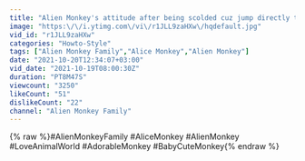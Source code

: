 ```yaml
---
title: "Alien Monkey's attitude after being scolded cuz jump directly to mom's stomack"
image: "https:\/\/i.ytimg.com\/vi\/r1JLL9zaHXw\/hqdefault.jpg"
vid_id: "r1JLL9zaHXw"
categories: "Howto-Style"
tags: ["Alien Monkey Family","Alice Monkey","Alien Monkey"]
date: "2021-10-20T12:34:07+03:00"
vid_date: "2021-10-19T08:00:30Z"
duration: "PT8M47S"
viewcount: "3250"
likeCount: "51"
dislikeCount: "22"
channel: "Alien Monkey Family"
---
```

{% raw %}#AlienMonkeyFamily #AliceMonkey #AlienMonkey #LoveAnimalWorld #AdorableMonkey #BabyCuteMonkey{% endraw %}

